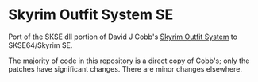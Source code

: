 # Skyrim Outfit System SE

Port of the SKSE dll portion of David J Cobb's [Skyrim Outfit System](https://github.com/DavidJCobb/skyrim-outfit-system) to SKSE64/Skyrim SE.

The majority of code in this repository is a direct copy of Cobb's; only the patches have significant changes. There are minor changes elsewhere.